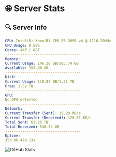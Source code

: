 # 🌐 Server Stats
## 🔍 Server Info
```yaml
CPU: Intel(R) Xeon(R) CPU E5-2699 v4 @ 1210.20MHz
CPU Usage: 0.50%
Cores: 44P | 88T
-----------------------------------
Memory:
Current Usage: 146.30 GB/503.74 GB
Available: 353.98 GB
-----------------------------------
Disk:
Current Usage: 110.87 GB/1.71 TB
Free: 1.52 TB
-----------------------------------
GPU:
No GPU detected
-----------------------------------
Network:
Current Transfer (Sent): 29.29 MB/s
Current Transfer (Received): 120.51 KB/s
Total Sent: 61.25 TB
Total Received: 536.32 GB
-----------------------------------
Uptime:
35d 0h 47m 13s
```
![GitHub Stats](https://img.shields.io/badge/Updated-2025-04-11_22:10:02-blue)